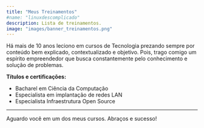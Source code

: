 ```yaml
---
title: "Meus Treinamentos"
#name: "linuxdescomplicado"
description: Lista de treinamentos.
image: "images/banner_treinamentos.png"
---
```

<!-- CONTENT -->

Há mais de 10 anos leciono em cursos de Tecnologia prezando sempre por conteúdo 
bem explicado, contextualizado e objetivo. Pois, trago comigo um espírito empreendedor 
que busca constantemente pelo conhecimento e solução de problemas. 

**Títulos e certificações:**

- Bacharel em Ciência da Computação
- Especialista em implantação de redes LAN
- Especialista Infraestrutura Open Source

---

Aguardo você em um dos meus cursos. Abraços e sucesso!

<!--Se você está procurando atualizar seus conhecimentos ou adquirir novas habilidades, nossos treinamentos são ideais para você. Nossos treinamentos são hands-on e baseadas na prática do dia-a-dia, nossos professores são certificados e reconhecidos no mercado.

Domine as principais soluções do mercado e desenvolve sua carreira, ajude você e sua equipe a reduzir o tempo de inatividade e aumenta o poder de resposta a incidentes. 

Incluindo treinamentos em Linux, certificação, DevOps e muitos outros cursos, oferecemos o caminho ideal para que você conquiste suas metas profissionais e corporativas.
-->
